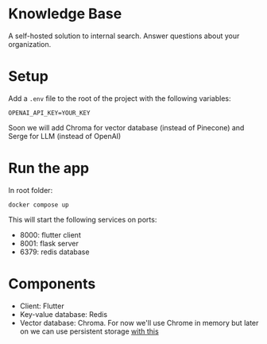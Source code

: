 # Knowledge Base
A self-hosted solution to internal search. Answer questions about your organization.

# Setup
Add a `.env` file to the root of the project with the following variables:
```
OPENAI_API_KEY=YOUR_KEY
```

Soon we will add Chroma for vector database (instead of Pinecone) and Serge for LLM (instead of OpenAI)

# Run the app

In root folder:
```
docker compose up
```
This will start the following services on ports: 
- 8000: flutter client
- 8001: flask server
- 6379: redis database

# Components
- Client: Flutter
- Key-value database: Redis
- Vector database: Chroma. For now we'll use Chrome in memory but later on we can use persistent storage [with this](https://docs.trychroma.com/deployment)